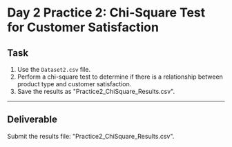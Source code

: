 # Day 2 Practice 2: Chi-Square Test for Customer Satisfaction

## Task
1. Use the `Dataset2.csv` file.
2. Perform a chi-square test to determine if there is a relationship between product type and customer satisfaction.
3. Save the results as "Practice2_ChiSquare_Results.csv".

---

## Deliverable
Submit the results file: "Practice2_ChiSquare_Results.csv".